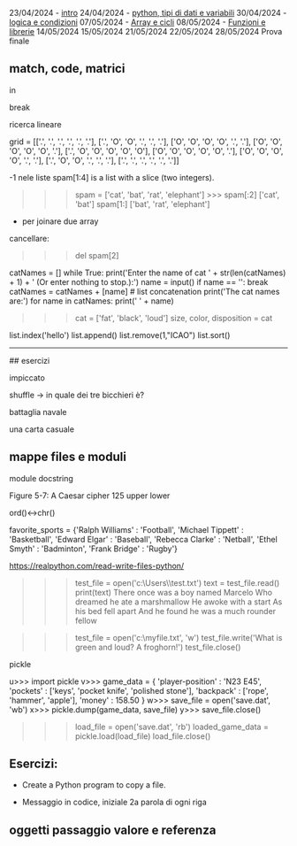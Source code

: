 23/04/2024 - [intro](intro.md)
24/04/2024 - [python, tipi di dati e variabili](python-variabili.md)
30/04/2024 - [logica e condizioni](condizioni-cicli.md)
07/05/2024 - [Array e cicli](array-cicli.md)
08/05/2024 - [Funzioni e librerie](array-cicli.md)
14/05/2024
15/05/2024
21/05/2024
22/05/2024
28/05/2024	Prova finale

## match, code, matrici

in

break

ricerca lineare

grid = [['.', '.', '.', '.', '.', '.'],
        ['.', 'O', 'O', '.', '.', '.'],
        ['O', 'O', 'O', 'O', '.', '.'],
        ['O', 'O', 'O', 'O', 'O', '.'],
        ['.', 'O', 'O', 'O', 'O', 'O'],
        ['O', 'O', 'O', 'O', 'O', '.'],
        ['O', 'O', 'O', 'O', '.', '.'],
        ['.', 'O', 'O', '.', '.', '.'],
        ['.', '.', '.', '.', '.', '.']]

-1 nele liste
spam[1:4] is a list with a slice (two integers).

>>> spam = ['cat', 'bat', 'rat', 'elephant'] >>> spam[:2]
['cat', 'bat']
>>> spam[1:]
['bat', 'rat', 'elephant']

+ per joinare due array

cancellare:
>>> del spam[2]

catNames = []
while True:
    print('Enter the name of cat ' + str(len(catNames) + 1) +
      ' (Or enter nothing to stop.):')
    name = input()
    if name == '':
        break
    catNames = catNames + [name]  # list concatenation
print('The cat names are:')
for name in catNames:
    print('  ' + name)

>>> cat = ['fat', 'black', 'loud']
 >>> size, color, disposition = cat

list.index('hello')
list.append()
list.remove(1,"ICAO")
list.sort()



----


## esercizi


impiccato

shuffle -> in quale dei tre bicchieri è?

battaglia navale

una carta casuale

## mappe files e moduli


module
docstring


Figure 5-7: A Caesar cipher 125
upper
lower

ord()<->chr()

favorite_sports = {'Ralph Williams' : 'Football',
                                 'Michael Tippett' : 'Basketball',
                                 'Edward Elgar' : 'Baseball',
                                 'Rebecca Clarke' : 'Netball',
                                 'Ethel Smyth' : 'Badminton',
                                 'Frank Bridge' : 'Rugby'}

https://realpython.com/read-write-files-python/
                                 
>>> test_file = open('c:\\Users\\<your username>\\test.txt')
>>> text = test_file.read()
>>> print(text)
There once was a boy named Marcelo
Who dreamed he ate a marshmallow
He awoke with a start
As his bed fell apart
And he found he was a much rounder fellow

>>> test_file = open('c:\\myfile.txt', 'w')
>>> test_file.write('What is green and loud? A froghorn!')
>>> test_file.close()


pickle

u>>> import pickle v>>> game_data = {
                'player-position' : 'N23 E45',
                'pockets' : ['keys', 'pocket knife', 'polished stone'],
                'backpack' : ['rope', 'hammer', 'apple'],
                'money' : 158.50
                }
w>>> save_file = open('save.dat', 'wb')
x>>> pickle.dump(game_data, save_file)
y>>> save_file.close()


>>> load_file = open('save.dat', 'rb')
>>> loaded_game_data = pickle.load(load_file)
>>> load_file.close()


## Esercizi:
- Create a Python program to copy a file.

- Messaggio in codice, iniziale 2a parola di ogni riga

## oggetti passaggio valore e referenza